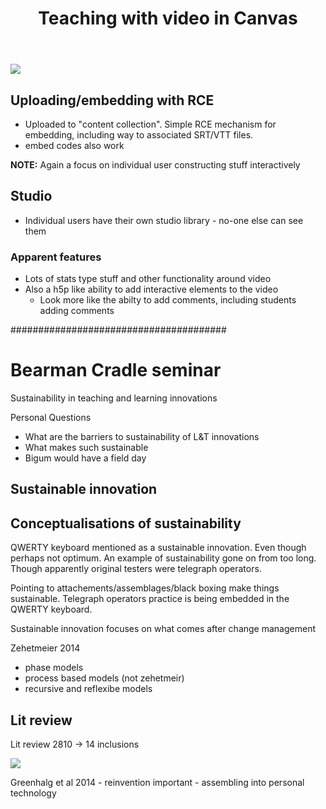 ﻿---
backlinks:
- title: Canvas resources
  url: /memex/sense/Design/canvas/canvas-resources.html
title: Teaching with video in Canvas
---
![](https://djon.es/assets/memex/sense/Design/canvas/images/video-agenda.png)

## Uploading/embedding with RCE

- Uploaded to "content collection". Simple RCE mechanism for embedding, including way to associated SRT/VTT files.
- embed codes also work

**NOTE:** Again a focus on individual user constructing stuff interactively

## Studio

- Individual users have their own studio library - no-one else can see them

### Apparent features

- Lots of stats type stuff and other functionality around video
- Also a h5p like ability to add interactive elements to the video
  - Look more like the abilty to add comments, including students adding comments



#######################################

# Bearman Cradle seminar

Sustainability in teaching and learning innovations

Personal Questions

- What are the barriers to sustainability of L&T innovations
- What makes such sustainable
- Bigum would have a field day

## Sustainable innovation
## Conceptualisations of sustainability

QWERTY keyboard mentioned as a sustainable innovation. Even though perhaps not optimum. An example of sustainability gone on from too long. Though apparently original testers were telegraph operators.

Pointing to attachements/assemblages/black boxing make things sustainable. Telegraph operators practice is being embedded in the QWERTY keyboard.

Sustainable innovation focuses on what comes after change management

Zehetmeier 2014 
- phase models
- process based models (not zehetmeir)
- recursive and reflexibe models


## Lit review

Lit review 2810 -> 14 inclusions

![](https://djon.es/assets/memex/sense/Design/canvas/images/elearingLitReview.png)

Greenhalg et al 2014 - reinvention important - assembling into personal technology
